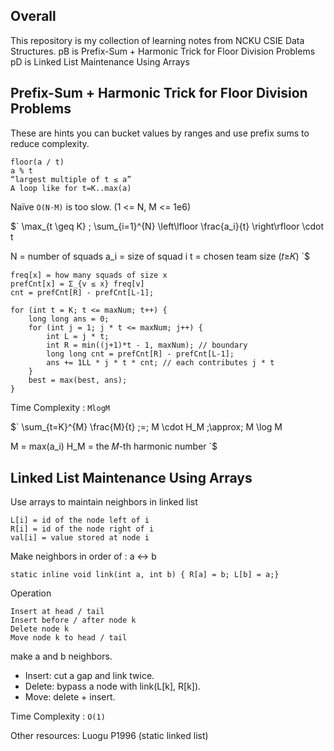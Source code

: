 ## Overall
This repository is my collection of learning notes from NCKU CSIE Data Structures.
pB is Prefix-Sum + Harmonic Trick for Floor Division Problems
pD is Linked List Maintenance Using Arrays


## Prefix-Sum + Harmonic Trick for Floor Division Problems
These are hints you can bucket values by ranges and use prefix sums to reduce complexity.
```
floor(a / t)
a % t
“largest multiple of t ≤ a”
A loop like for t=K..max(a)
```

Naïve `O(N·M)` is too slow. (1 <= N, M <= 1e6)


$`
\max_{t \geq K} \; \sum_{i=1}^{N} \left\lfloor \frac{a_i}{t} \right\rfloor \cdot t

N = number of squads
a_i = size of squad i
t = chosen team size (𝑡≥𝐾)
`$

```
freq[x] = how many squads of size x
prefCnt[x] = Σ_{v ≤ x} freq[v]
cnt = prefCnt[R] - prefCnt[L-1];
```

```
for (int t = K; t <= maxNum; t++) {
    long long ans = 0;
    for (int j = 1; j * t <= maxNum; j++) {
        int L = j * t;
        int R = min((j+1)*t - 1, maxNum); // boundary 
        long long cnt = prefCnt[R] - prefCnt[L-1];
        ans += 1LL * j * t * cnt; // each contributes j * t
    }
    best = max(best, ans);
}
```
Time Complexity : `MlogM`

$`
\sum_{t=K}^{M} \frac{M}{t} \;=\; M \cdot H_M \;\approx\; M \log M

M = max(a_i​)
H_M = the 𝑀-th harmonic number
`$


## Linked List Maintenance Using Arrays
Use arrays to maintain neighbors in linked list
```
L[i] = id of the node left of i
R[i] = id of the node right of i
val[i] = value stored at node i
```

Make neighbors in order of : a <-> b 
```
static inline void link(int a, int b) { R[a] = b; L[b] = a;}
```

Operation
```
Insert at head / tail
Insert before / after node k
Delete node k
Move node k to head / tail
```
make a and b neighbors.
- Insert: cut a gap and link twice.
- Delete: bypass a node with link(L[k], R[k]).
- Move: delete + insert.

Time Complexity : `O(1)`

Other resources: Luogu P1996 (static linked list)